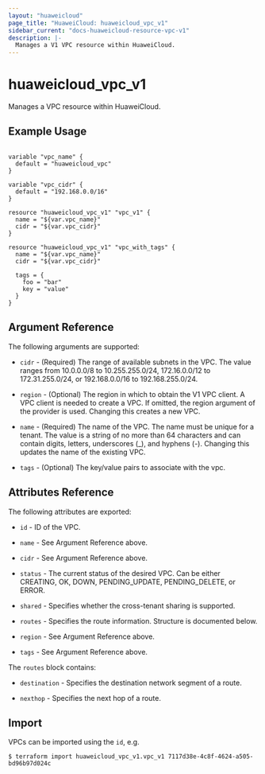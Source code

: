```yaml
---
layout: "huaweicloud"
page_title: "HuaweiCloud: huaweicloud_vpc_v1"
sidebar_current: "docs-huaweicloud-resource-vpc-v1"
description: |-
  Manages a V1 VPC resource within HuaweiCloud.
---
```


# huaweicloud_vpc_v1

Manages a VPC resource within HuaweiCloud.

## Example Usage

```hcl

variable "vpc_name" {
  default = "huaweicloud_vpc"
}

variable "vpc_cidr" {
  default = "192.168.0.0/16"
}

resource "huaweicloud_vpc_v1" "vpc_v1" {
  name = "${var.vpc_name}"
  cidr = "${var.vpc_cidr}"
}

resource "huaweicloud_vpc_v1" "vpc_with_tags" {
  name = "${var.vpc_name}"
  cidr = "${var.vpc_cidr}"

  tags = {
    foo = "bar"
    key = "value"
  }
}

```

## Argument Reference

The following arguments are supported:

* `cidr` - (Required) The range of available subnets in the VPC. The value ranges from 10.0.0.0/8 to 10.255.255.0/24, 172.16.0.0/12 to 172.31.255.0/24, or 192.168.0.0/16 to 192.168.255.0/24.

* `region` - (Optional) The region in which to obtain the V1 VPC client. A VPC client is needed to create a VPC. If omitted, the region argument of the provider is used. Changing this creates a new VPC.

* `name` - (Required) The name of the VPC. The name must be unique for a tenant. The value is a string of no more than 64 characters and can contain digits, letters, underscores (_), and hyphens (-). Changing this updates the name of the existing VPC.

* `tags` - (Optional) The key/value pairs to associate with the vpc.

## Attributes Reference

The following attributes are exported:

* `id` -  ID of the VPC.

* `name` -  See Argument Reference above.

* `cidr` - See Argument Reference above.

* `status` - The current status of the desired VPC. Can be either CREATING, OK, DOWN, PENDING_UPDATE, PENDING_DELETE, or ERROR.

* `shared` - Specifies whether the cross-tenant sharing is supported.

* `routes` - Specifies the route information. Structure is documented below.

* `region` - See Argument Reference above.

* `tags` - See Argument Reference above.

The `routes` block contains:

* `destination` - Specifies the destination network segment of a route.

* `nexthop` - Specifies the next hop of a route.

## Import

VPCs can be imported using the `id`, e.g.

```
$ terraform import huaweicloud_vpc_v1.vpc_v1 7117d38e-4c8f-4624-a505-bd96b97d024c
```
